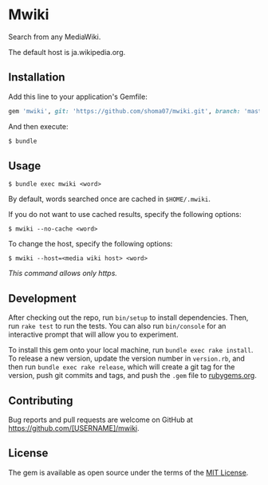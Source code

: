 # Mwiki

Search from any MediaWiki.

The default host is ja.wikipedia.org.


## Installation

Add this line to your application's Gemfile:

```ruby
gem 'mwiki', git: 'https://github.com/shoma07/mwiki.git', branch: 'master'
```

And then execute:

```sh
$ bundle
```

## Usage

```
$ bundle exec mwiki <word>
```

By default, words searched once are cached in `$HOME/.mwiki`.

If you do not want to use cached results, specify the following options:

```
$ mwiki --no-cache <word>
```

To change the host, specify the following options:

```
$ mwiki --host=<media wiki host> <word>
```

*This command allows only https.*

## Development

After checking out the repo, run `bin/setup` to install dependencies. Then, run `rake test` to run the tests. You can also run `bin/console` for an interactive prompt that will allow you to experiment.

To install this gem onto your local machine, run `bundle exec rake install`. To release a new version, update the version number in `version.rb`, and then run `bundle exec rake release`, which will create a git tag for the version, push git commits and tags, and push the `.gem` file to [rubygems.org](https://rubygems.org).

## Contributing

Bug reports and pull requests are welcome on GitHub at https://github.com/[USERNAME]/mwiki.

## License

The gem is available as open source under the terms of the [MIT License](https://opensource.org/licenses/MIT).
